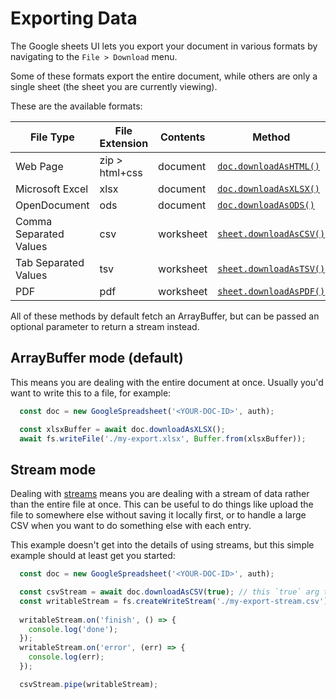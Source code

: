# Exporting Data

The Google sheets UI lets you export your document in various formats by navigating to the `File > Download` menu.

Some of these formats export the entire document, while others are only a single sheet (the sheet you are currently viewing).

These are the available formats:

File Type|File Extension|Contents|Method
---|---|---|---
Web Page | zip > html+css | document | [`doc.downloadAsHTML()`](classes/google-spreadsheet?id=fn-downloadAsHTML) 
Microsoft Excel | xlsx | document | [`doc.downloadAsXLSX()`](classes/google-spreadsheet?id=fn-downloadAsXLSX)
OpenDocument | ods | document | [`doc.downloadAsODS()`](classes/google-spreadsheet?id=fn-downloadAsODS)
Comma Separated Values | csv | worksheet | [`sheet.downloadAsCSV()`](classes/google-spreadsheet-worksheet?id=fn-downloadAsCSV)
Tab Separated Values | tsv | worksheet | [`sheet.downloadAsTSV()`](classes/google-spreadsheet-worksheet?id=fn-downloadAsTSV)
PDF | pdf | worksheet | [`sheet.downloadAsPDF()`](/classes/google-spreadsheet-worksheet?id=fn-downloadAsPDF)


All of these methods by default fetch an ArrayBuffer, but can be passed an optional parameter to return a stream instead.

## ArrayBuffer mode (default)

This means you are dealing with the entire document at once. Usually you'd want to write this to a file, for example:

```javascript
  const doc = new GoogleSpreadsheet('<YOUR-DOC-ID>', auth);

  const xlsxBuffer = await doc.downloadAsXLSX();
  await fs.writeFile('./my-export.xlsx', Buffer.from(xlsxBuffer));
```

## Stream mode

Dealing with [streams](https://developer.mozilla.org/en-US/docs/Web/API/Streams_API) means you are dealing with a stream of data rather than the entire file at once. This can be useful to do things like upload the file to somewhere else without saving it locally first, or to handle a large CSV when you want to do something else with each entry.

This example doesn't get into the details of using streams, but this simple example should at least get you started:

```javascript
  const doc = new GoogleSpreadsheet('<YOUR-DOC-ID>', auth);

  const csvStream = await doc.downloadAsCSV(true); // this `true` arg toggles to stream mode
  const writableStream = fs.createWriteStream('./my-export-stream.csv');
  
  writableStream.on('finish', () => {
    console.log('done');
  });
  writableStream.on('error', (err) => {
    console.log(err);
  });

  csvStream.pipe(writableStream);
```

